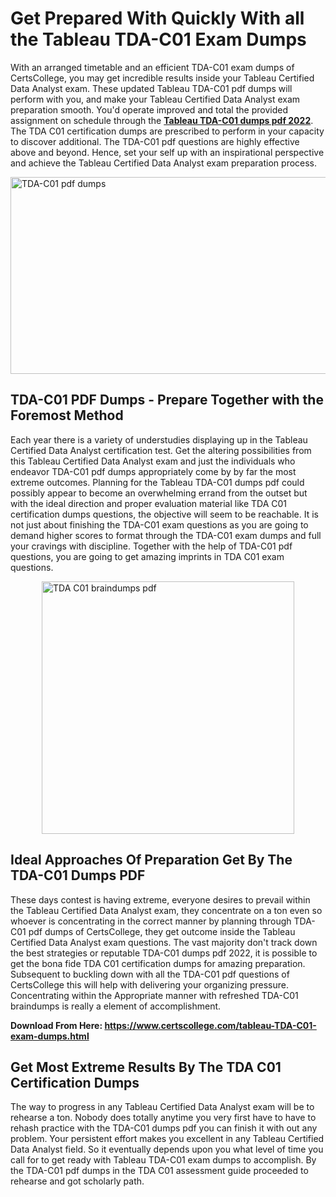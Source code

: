 <h1><strong>Get Prepared With Quickly With all the Tableau TDA-C01 Exam Dumps&nbsp;</strong></h1>
<p><span style="font-weight: 400;">With an arranged timetable and an efficient  TDA-C01 exam dumps of CertsCollege, you may get incredible results inside your Tableau Certified Data Analyst exam. These updated Tableau TDA-C01 pdf dumps will perform with you, and make your Tableau Certified Data Analyst exam preparation smooth. You'd operate improved and total the provided assignment on schedule through the <strong><a href="https://www.certscollege.com/tableau-TDA-C01-exam-dumps.html">Tableau TDA-C01 dumps pdf 2022</a></strong>. The TDA C01 certification dumps are prescribed to perform in your capacity to discover additional. The  TDA-C01 pdf questions are highly effective above and beyond. Hence, set your self up with an inspirational perspective and achieve the Tableau Certified Data Analyst exam preparation process.&nbsp;</span></p>
<p><span style="font-weight: 400;"><img style="display: block; margin-left: auto; margin-right: auto;" src="https://i.ibb.co/CPDK3ps/Yellow-and-Blue-Initiative-Blog-Banner.png" alt="TDA-C01 pdf dumps" width="559" height="315" /></span></p>
<h2><strong>TDA-C01 PDF Dumps - Prepare Together with the Foremost Method</strong></h2>
<p><span style="font-weight: 400;">Each year there is a variety of understudies displaying up in the Tableau Certified Data Analyst certification test. Get the altering possibilities from this Tableau Certified Data Analyst exam and just the individuals who endeavor TDA-C01 pdf dumps appropriately come by by far the most extreme outcomes. Planning for the Tableau TDA-C01 dumps pdf could possibly appear to become an overwhelming errand from the outset but with the ideal direction and proper evaluation material like TDA C01 certification dumps questions, the objective will seem to be reachable. It is not just about finishing the TDA-C01 exam questions as you are going to demand higher scores to format through the TDA-C01 exam dumps and full your cravings with discipline. Together with the help of TDA-C01 pdf questions, you are going to get amazing imprints in TDA C01 exam questions.</span></p>
<p><span style="font-weight: 400;"><a href="https://tinyurl.com/2p989an4"><img style="display: block; margin-left: auto; margin-right: auto;" src="https://i.ibb.co/9tMrhdY/Teacher-Appreciation-Invitation.png" alt="TDA C01 braindumps pdf " width="404" height="404" /></a></span></p>
<h2><strong>Ideal Approaches Of Preparation Get By The TDA-C01 Dumps PDF</strong></h2>
<p><span style="font-weight: 400;">These days contest is having extreme, everyone desires to prevail within the Tableau Certified Data Analyst exam, they concentrate on a ton even so whoever is concentrating in the correct manner by planning through TDA-C01 pdf dumps of CertsCollege, they get outcome inside the Tableau Certified Data Analyst exam questions. The vast majority don't track down the best strategies or reputable TDA-C01 dumps pdf 2022, it is possible to get the bona fide TDA C01 certification dumps for amazing preparation. Subsequent to buckling down with all the  TDA-C01 pdf questions of CertsCollege this will help with delivering your organizing pressure. Concentrating within the Appropriate manner with refreshed TDA-C01 braindumps is really a element of accomplishment.</span></p>
<p><span style="font-weight: 400;"><strong>Download From Here: <a href="https://www.certscollege.com/tableau-TDA-C01-exam-dumps.html">https://www.certscollege.com/tableau-TDA-C01-exam-dumps.html</a></strong></span></p>
<h2><strong>Get Most Extreme Results By The TDA C01 Certification Dumps</strong></h2>
<p><span style="font-weight: 400;">The way to progress in any Tableau Certified Data Analyst exam will be to rehearse a ton. Nobody does totally anytime you very first have to have to rehash practice with the TDA-C01 dumps pdf you can finish it with out any problem. Your persistent effort makes you excellent in any Tableau Certified Data Analyst field. So it eventually depends upon you what level of time you call for to get ready with Tableau TDA-C01 exam dumps to accomplish. By the TDA-C01 pdf dumps in the TDA C01 assessment guide proceeded to rehearse and got scholarly path.</span></p>
